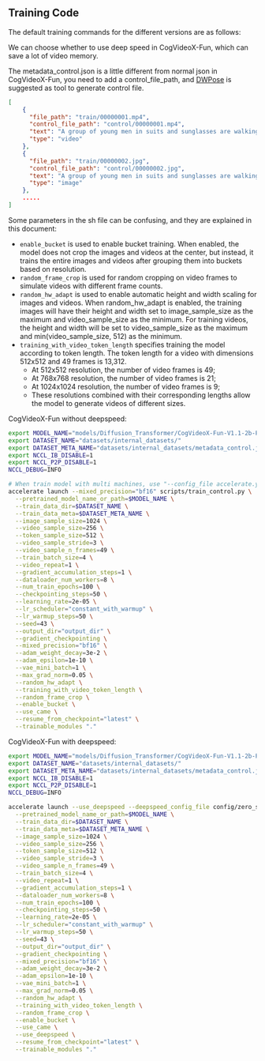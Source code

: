 ## Training Code

The default training commands for the different versions are as follows:

We can choose whether to use deep speed in CogVideoX-Fun, which can save a lot of video memory. 

The metadata_control.json is a little different from normal json in CogVideoX-Fun, you need to add a control_file_path, and [DWPose](https://github.com/IDEA-Research/DWPose) is suggested as tool to generate control file.

```json
[
    {
      "file_path": "train/00000001.mp4",
      "control_file_path": "control/00000001.mp4",
      "text": "A group of young men in suits and sunglasses are walking down a city street.",
      "type": "video"
    },
    {
      "file_path": "train/00000002.jpg",
      "control_file_path": "control/00000002.jpg",
      "text": "A group of young men in suits and sunglasses are walking down a city street.",
      "type": "image"
    },
    .....
]
```

Some parameters in the sh file can be confusing, and they are explained in this document:

- `enable_bucket` is used to enable bucket training. When enabled, the model does not crop the images and videos at the center, but instead, it trains the entire images and videos after grouping them into buckets based on resolution.
- `random_frame_crop` is used for random cropping on video frames to simulate videos with different frame counts.
- `random_hw_adapt` is used to enable automatic height and width scaling for images and videos. When random_hw_adapt is enabled, the training images will have their height and width set to image_sample_size as the maximum and video_sample_size as the minimum. For training videos, the height and width will be set to video_sample_size as the maximum and min(video_sample_size, 512) as the minimum.
- `training_with_video_token_length` specifies training the model according to token length. The token length for a video with dimensions 512x512 and 49 frames is 13,312.
  - At 512x512 resolution, the number of video frames is 49;
  - At 768x768 resolution, the number of video frames is 21;
  - At 1024x1024 resolution, the number of video frames is 9;
  - These resolutions combined with their corresponding lengths allow the model to generate videos of different sizes.

CogVideoX-Fun without deepspeed:
```sh
export MODEL_NAME="models/Diffusion_Transformer/CogVideoX-Fun-V1.1-2b-Pose"
export DATASET_NAME="datasets/internal_datasets/"
export DATASET_META_NAME="datasets/internal_datasets/metadata_control.json"
export NCCL_IB_DISABLE=1
export NCCL_P2P_DISABLE=1
NCCL_DEBUG=INFO

# When train model with multi machines, use "--config_file accelerate.yaml" instead of "--mixed_precision='bf16'".
accelerate launch --mixed_precision="bf16" scripts/train_control.py \
  --pretrained_model_name_or_path=$MODEL_NAME \
  --train_data_dir=$DATASET_NAME \
  --train_data_meta=$DATASET_META_NAME \
  --image_sample_size=1024 \
  --video_sample_size=256 \
  --token_sample_size=512 \
  --video_sample_stride=3 \
  --video_sample_n_frames=49 \
  --train_batch_size=4 \
  --video_repeat=1 \
  --gradient_accumulation_steps=1 \
  --dataloader_num_workers=8 \
  --num_train_epochs=100 \
  --checkpointing_steps=50 \
  --learning_rate=2e-05 \
  --lr_scheduler="constant_with_warmup" \
  --lr_warmup_steps=50 \
  --seed=43 \
  --output_dir="output_dir" \
  --gradient_checkpointing \
  --mixed_precision="bf16" \
  --adam_weight_decay=3e-2 \
  --adam_epsilon=1e-10 \
  --vae_mini_batch=1 \
  --max_grad_norm=0.05 \
  --random_hw_adapt \
  --training_with_video_token_length \
  --random_frame_crop \
  --enable_bucket \
  --use_came \
  --resume_from_checkpoint="latest" \
  --trainable_modules "."
```

CogVideoX-Fun with deepspeed:
```sh
export MODEL_NAME="models/Diffusion_Transformer/CogVideoX-Fun-V1.1-2b-Pose"
export DATASET_NAME="datasets/internal_datasets/"
export DATASET_META_NAME="datasets/internal_datasets/metadata_control.json"
export NCCL_IB_DISABLE=1
export NCCL_P2P_DISABLE=1
NCCL_DEBUG=INFO

accelerate launch --use_deepspeed --deepspeed_config_file config/zero_stage2_config.json --deepspeed_multinode_launcher standard scripts/train.py \
  --pretrained_model_name_or_path=$MODEL_NAME \
  --train_data_dir=$DATASET_NAME \
  --train_data_meta=$DATASET_META_NAME \
  --image_sample_size=1024 \
  --video_sample_size=256 \
  --token_sample_size=512 \
  --video_sample_stride=3 \
  --video_sample_n_frames=49 \
  --train_batch_size=4 \
  --video_repeat=1 \
  --gradient_accumulation_steps=1 \
  --dataloader_num_workers=8 \
  --num_train_epochs=100 \
  --checkpointing_steps=50 \
  --learning_rate=2e-05 \
  --lr_scheduler="constant_with_warmup" \
  --lr_warmup_steps=50 \
  --seed=43 \
  --output_dir="output_dir" \
  --gradient_checkpointing \
  --mixed_precision="bf16" \
  --adam_weight_decay=3e-2 \
  --adam_epsilon=1e-10 \
  --vae_mini_batch=1 \
  --max_grad_norm=0.05 \
  --random_hw_adapt \
  --training_with_video_token_length \
  --random_frame_crop \
  --enable_bucket \
  --use_came \
  --use_deepspeed \
  --resume_from_checkpoint="latest" \
  --trainable_modules "."
```
